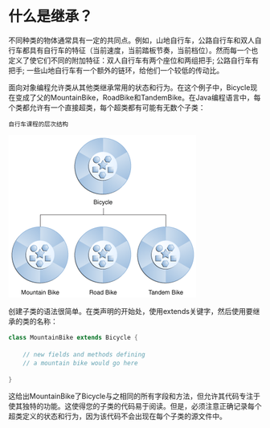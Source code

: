 #   什么是继承？

不同种类的物体通常具有一定的共同点。例如，山地自行车，公路自行车和双人自行车都具有自行车的特征（当前速度，当前踏板节奏，当前档位）。然而每一个也定义了使它们不同的附加特征：双人自行车有两个座位和两组把手; 公路自行车有把手; 一些山地自行车有一个额外的链环，给他们一个较低的传动比。

面向对象编程允许类从其他类继承常用的状态和行为。在这个例子中，Bicycle现在变成了父的MountainBike，RoadBike和TandemBike。在Java编程语言中，每个类都允许有一个直接超类，每个超类都有可能有无数个子类：

`自行车课程的层次结构`

![concepts-bikeHierarchy.gif](image/concepts-bikeHierarchy.gif)

创建子类的语法很简单。在类声明的开始处，使用extends关键字，然后使用要继承的类的名称：

``` Java
class MountainBike extends Bicycle {

    // new fields and methods defining 
    // a mountain bike would go here

}
```

这给出MountainBike了Bicycle与之相同的所有字段和方法，但允许其代码专注于使其独特的功能。这使得您的子类的代码易于阅读。但是，必须注意正确记录每个超类定义的状态和行为，因为该代码不会出现在每个子类的源文件中。

